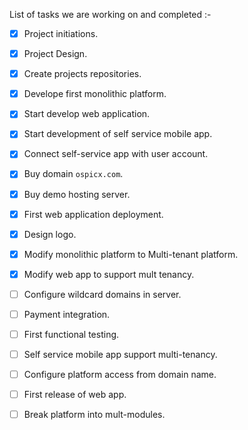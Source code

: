 List of tasks we are working on and completed :-

- [x] Project initiations.
- [x] Project Design.
- [x] Create projects repositories.
- [x] Develope first monolithic platform.
- [x] Start develop web application.
- [x] Start development of self service mobile app.
- [x] Connect self-service app with user account.
- [x] Buy domain `ospicx.com`.
- [x] Buy demo hosting server.
- [x] First web application deployment.
- [x] Design logo.
- [x] Modify monolithic platform to Multi-tenant platform.
- [x] Modify web app to support mult tenancy.
- [ ] Configure wildcard domains in server.
- [ ] Payment integration.
- [ ] First functional testing.

- [ ] Self service mobile app support multi-tenancy.
- [ ] Configure platform access from domain name.
- [ ] First release of web app.
- [ ] Break platform into mult-modules.
